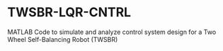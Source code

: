 # TWSBR-LQR-CNTRL
MATLAB Code to simulate and analyze control system design for a Two Wheel Self-Balancing Robot (TWSBR)

